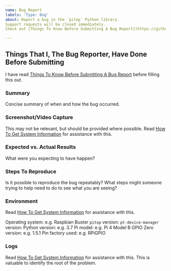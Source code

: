 ```yaml
---
name: Bug Report
labels: 'Type: Bug'
about: Report a bug in the `pitop` Python library.
Support requests will be closed immediately.
Check out [Things To Know Before Submitting A Bug Report](https://github.com/pi-top/pi-top-Python-API/wiki/Things-To-Know-Before-Submitting-A-Bug-Report) before filling this out.

---
```


## Things That I, The Bug Reporter, Have Done Before Submitting
I have read [Things To Know Before Submitting A Bug Report](https://github.com/pi-top/pi-top-Python-API/wiki/Things-To-Know-Before-Submitting-A-Bug-Report) before filling this out.

### Summary
Concise summary of when and how the bug occurred.

### Screenshot/Video Capture
This may not be relevant, but should be provided where possible. Read [How To Get System Information](https://github.com/pi-top/pi-top-Python-API/wiki/How-To-Get-System-Information) for assistance with this.

### Expected vs. Actual Results
What were you expecting to have happen?

### Steps To Reproduce
Is it possible to reproduce the bug repeatably? What steps might someone trying to help need to do to see what you are seeing?

### Environment
Read [How To Get System Information](https://github.com/pi-top/pi-top-Python-API/wiki/How-To-Get-System-Information) for assistance with this.

Operating system: e.g. Raspbian Buster
`pitop` version:
`pt-device-manager` version:
Python version: e.g. 3.7
Pi model: e.g. Pi 4 Model B
GPIO Zero version: e.g. 1.5.1
Pin factory used: e.g. RPiGPIO

### Logs
Read [How To Get System Information](https://github.com/pi-top/pi-top-Python-API/wiki/How-To-Get-System-Information) for assistance with this. This is valuable to identify the root of the problem.
